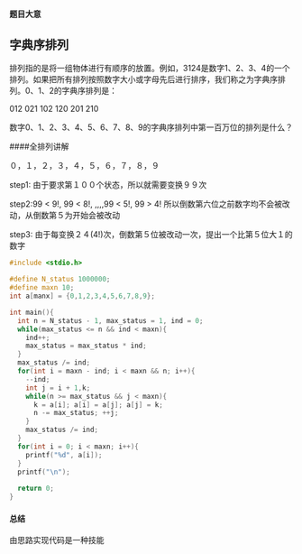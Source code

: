 



#### 题目大意

## **字典序排列**

排列指的是将一组物体进行有顺序的放置。例如，3124是数字1、2、3、4的一个排列。如果把所有排列按照数字大小或字母先后进行排序，我们称之为字典序排列。0、1、2的字典序排列是：

012   021   102   120   201   210

数字0、1、2、3、4、5、6、7、8、9的字典序排列中第一百万位的排列是什么？



####全排列讲解

０，１，２，３，４，５，６，７，８，９

step1: 由于要求第１００个状态，所以就需要变换９９次

step2:99 < 9!, 99 < 8!, ,,,,99 < 5!, 99 > 4! 所以倒数第六位之前数字均不会被改动，从倒数第５为开始会被改动

step3: 由于每变换２４(4!)次，倒数第５位被改动一次，提出一个比第５位大１的数字



````c++
#include <stdio.h>

#define N_status 1000000;
#define maxn 10;
int a[manx] = {0,1,2,3,4,5,6,7,8,9};

int main(){
  int n = N_status - 1, max_status = 1, ind = 0;
  while(max_status <= n && ind < maxn){
    ind++;
    max_status = max_status * ind;
  }
  max_status /= ind;
  for(int i = maxn - ind; i < maxn && n; i++){
    --ind;
    int j = i + 1,k;
    while(n >= max_status && j < maxn){
      k = a[i]; a[i] = a[j]; a[j] = k;
      n -= max_status; ++j;
    }
    max_status /= ind;
  }
  for(int i = 0; i < maxn; i++){
    printf("%d", a[i]);
  }
  printf("\n");
  
  return 0;
}
````







#### 总结

由思路实现代码是一种技能